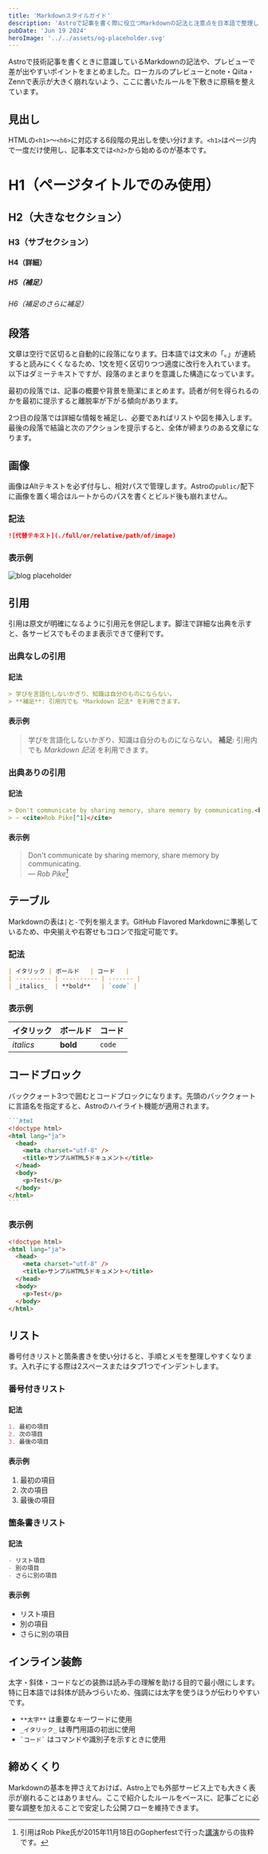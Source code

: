 ```yaml
---
title: 'Markdownスタイルガイド'
description: 'Astroで記事を書く際に役立つMarkdownの記法と注意点を日本語で整理しました。'
pubDate: 'Jun 19 2024'
heroImage: '../../assets/og-placeholder.svg'
---
```


Astroで技術記事を書くときに意識しているMarkdownの記法や、プレビューで差が出やすいポイントをまとめました。ローカルのプレビューとnote・Qiita・Zennで表示が大きく崩れないよう、ここに書いたルールを下敷きに原稿を整えています。

## 見出し

HTMLの`<h1>`〜`<h6>`に対応する6段階の見出しを使い分けます。`<h1>`はページ内で一度だけ使用し、記事本文では`<h2>`から始めるのが基本です。

# H1（ページタイトルでのみ使用）

## H2（大きなセクション）

### H3（サブセクション）

#### H4（詳細）

##### H5（補足）

###### H6（補足のさらに補足）

## 段落

文章は空行で区切ると自動的に段落になります。日本語では文末の「。」が連続すると読みにくくなるため、1文を短く区切りつつ適度に改行を入れています。以下はダミーテキストですが、段落のまとまりを意識した構造になっています。

最初の段落では、記事の概要や背景を簡潔にまとめます。読者が何を得られるのかを最初に提示すると離脱率が下がる傾向があります。

2つ目の段落では詳細な情報を補足し、必要であればリストや図を挿入します。最後の段落で結論と次のアクションを提示すると、全体が締まりのある文章になります。

## 画像

画像はAltテキストを必ず付与し、相対パスで管理します。Astroの`public/`配下に画像を置く場合はルートからのパスを書くとビルド後も崩れません。

### 記法

```markdown
![代替テキスト](./full/or/relative/path/of/image)
```

### 表示例

![blog placeholder](../../assets/about-hero.svg)

## 引用

引用は原文が明確になるように引用元を併記します。脚注で詳細な出典を示すと、各サービスでもそのまま表示できて便利です。

### 出典なしの引用

#### 記法

```markdown
> 学びを言語化しないかぎり、知識は自分のものにならない。
> **補足**: 引用内でも *Markdown 記法* を利用できます。
```

#### 表示例

> 学びを言語化しないかぎり、知識は自分のものにならない。
> **補足**: 引用内でも *Markdown 記法* を利用できます。

### 出典ありの引用

#### 記法

```markdown
> Don't communicate by sharing memory, share memory by communicating.<br>
> — <cite>Rob Pike[^1]</cite>
```

#### 表示例

> Don't communicate by sharing memory, share memory by communicating.<br>
> — <cite>Rob Pike[^1]</cite>

[^1]: 引用はRob Pike氏が2015年11月18日のGopherfestで行った[講演](https://www.youtube.com/watch?v=PAAkCSZUG1c)からの抜粋です。

## テーブル

Markdownの表は`|`と`-`で列を揃えます。GitHub Flavored Markdownに準拠しているため、中央揃えや右寄せもコロンで指定可能です。

### 記法

```markdown
| イタリック | ボールド   | コード   |
| ---------- | ---------- | ------- |
| _italics_  | **bold**   | `code` |
```

### 表示例

| イタリック | ボールド   | コード   |
| ---------- | ---------- | ------- |
| _italics_  | **bold**   | `code` |

## コードブロック

バッククォート3つで囲むとコードブロックになります。先頭のバッククォートに言語名を指定すると、Astroのハイライト機能が適用されます。

````markdown
```html
<!doctype html>
<html lang="ja">
  <head>
    <meta charset="utf-8" />
    <title>サンプルHTML5ドキュメント</title>
  </head>
  <body>
    <p>Test</p>
  </body>
</html>
```
````

### 表示例

```html
<!doctype html>
<html lang="ja">
  <head>
    <meta charset="utf-8" />
    <title>サンプルHTML5ドキュメント</title>
  </head>
  <body>
    <p>Test</p>
  </body>
</html>
```

## リスト

番号付きリストと箇条書きを使い分けると、手順とメモを整理しやすくなります。入れ子にする際は2スペースまたはタブ1つでインデントします。

### 番号付きリスト

#### 記法

```markdown
1. 最初の項目
2. 次の項目
3. 最後の項目
```

#### 表示例

1. 最初の項目
2. 次の項目
3. 最後の項目

### 箇条書きリスト

#### 記法

```markdown
- リスト項目
- 別の項目
- さらに別の項目
```

#### 表示例

- リスト項目
- 別の項目
- さらに別の項目

## インライン装飾

太字・斜体・コードなどの装飾は読み手の理解を助ける目的で最小限にします。特に日本語では斜体が読みづらいため、強調には太字を使うほうが伝わりやすいです。

- `**太字**` は重要なキーワードに使用
- `_イタリック_` は専門用語の初出に使用
- `` `コード` `` はコマンドや識別子を示すときに使用

## 締めくくり

Markdownの基本を押さえておけば、Astro上でも外部サービス上でも大きく表示が崩れることはありません。ここで紹介したルールをベースに、記事ごとに必要な調整を加えることで安定した公開フローを維持できます。
